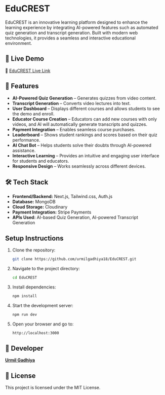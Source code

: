 # EduCREST

EduCREST is an innovative learning platform designed to enhance the learning experience by integrating AI-powered features such as automated quiz generation and transcript generation. Built with modern web technologies, it provides a seamless and interactive educational environment.

## 🚀 Live Demo

🔗 [EduCREST Live Link](https://educrest.vercel.app)

## 🌟 Features

- **AI-Powered Quiz Generation** – Generates quizzes from video content.
- **Transcript Generation** – Converts video lectures into text.
- **User Dashboard** – Displays different courses and allows students to see the demo and enroll.
- **Educator Course Creation** – Educators can add new courses with only videos, and AI will automatically generate transcripts and quizzes.
- **Payment Integration** – Enables seamless course purchases.
- **Leaderboard** – Shows student rankings and scores based on their quiz performance.
- **AI Chat Bot** – Helps students solve their doubts through AI-powered assistance.
- **Interactive Learning** – Provides an intuitive and engaging user interface for students and educators.
- **Responsive Design** – Works seamlessly across different devices.

## 🛠️ Tech Stack

- **Frontend/Backend:** Next.js, Tailwind.css, Auth.js
- **Database:** MongoDB
- **Cloud Storage:** Cloudinary
- **Payment Integration:** Stripe Payments
- **APIs Used:** AI-based Quiz Generation, AI-powered Transcript Generation

## Setup Instructions

1. Clone the repository:
   ```sh
   git clone https://github.com/urmilgadhiya18/EduCREST.git
   ```
2. Navigate to the project directory:
   ```sh
   cd EduCREST
   ```
3. Install dependencies:
   ```sh
   npm install
   ```
4. Start the development server:
   ```sh
   npm run dev
   ```
5. Open your browser and go to:
   ```sh
   http://localhost:3000
   ```


## 👤 Developer

**[Urmil Gadhiya](https://github.com/urmilgadhiya18)**

## 📝 License

This project is licensed under the MIT License.
